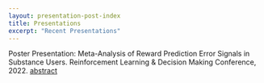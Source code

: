 ```yaml
---
layout: presentation-post-index
title: Presentations
excerpt: "Recent Presentations"
---
```

Poster Presentation: Meta-Analysis of Reward Prediction Error Signals in Substance Users. Reinforcement Learning & Decision Making Conference, 2022. [abstract](https://www.researchgate.net/publication/361591869_Meta-Analysis_of_Reward_Prediction_Error_Signals_in_Substance_Users)
